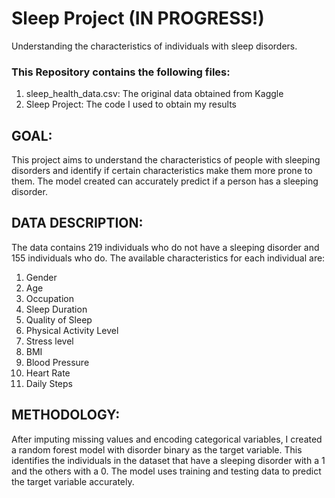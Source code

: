 # Sleep Project (IN PROGRESS!)
Understanding the characteristics of individuals with sleep disorders. 

### This Repository contains the following files:
1. sleep_health_data.csv: The original data obtained from Kaggle
2. Sleep Project: The code I used to obtain my results

## GOAL: 
This project aims to understand the characteristics of people with sleeping disorders and identify if certain characteristics make them more prone to them. The model created can accurately predict if a person has a sleeping disorder. 

## DATA DESCRIPTION: 
The data contains 219 individuals who do not have a sleeping disorder and 155 individuals who do. The available characteristics for each individual are:
1. Gender
2. Age
3. Occupation
4. Sleep Duration
5. Quality of Sleep
6. Physical Activity Level
7. Stress level
8. BMI
9. Blood Pressure
10. Heart Rate
11. Daily Steps

## METHODOLOGY:
After imputing missing values and encoding categorical variables, I created a random forest model with disorder binary as the target variable. This identifies the individuals in the dataset that have a sleeping disorder with a 1 and the others with a 0. The model uses training and testing data to predict the target variable accurately.

